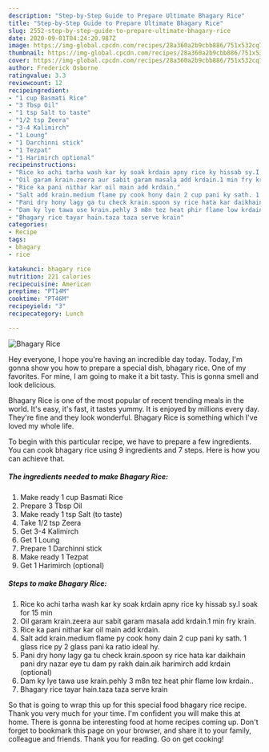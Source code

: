 ```yaml
---
description: "Step-by-Step Guide to Prepare Ultimate Bhagary Rice"
title: "Step-by-Step Guide to Prepare Ultimate Bhagary Rice"
slug: 2552-step-by-step-guide-to-prepare-ultimate-bhagary-rice
date: 2020-09-01T04:24:20.987Z
image: https://img-global.cpcdn.com/recipes/28a360a2b9cbb886/751x532cq70/bhagary-rice-recipe-main-photo.jpg
thumbnail: https://img-global.cpcdn.com/recipes/28a360a2b9cbb886/751x532cq70/bhagary-rice-recipe-main-photo.jpg
cover: https://img-global.cpcdn.com/recipes/28a360a2b9cbb886/751x532cq70/bhagary-rice-recipe-main-photo.jpg
author: Frederick Osborne
ratingvalue: 3.3
reviewcount: 12
recipeingredient:
- "1 cup Basmati Rice"
- "3 Tbsp Oil"
- "1 tsp Salt to taste"
- "1/2 tsp Zeera"
- "3-4 Kalimirch"
- "1 Loung"
- "1 Darchinni stick"
- "1 Tezpat"
- "1 Harimirch optional"
recipeinstructions:
- "Rice ko achi tarha wash kar ky soak krdain apny rice ky hissab sy.I soak for 15 min"
- "Oil garam krain.zeera aur sabit garam masala add krdain.1 min fry krain."
- "Rice ka pani nithar kar oil main add krdain."
- "Salt add krain.medium flame py cook hony dain 2 cup pani ky sath. 1 glass rice py 2 glass pani ka ratio ideal hy."
- "Pani dry hony lagy ga tu check krain.spoon sy rice hata kar daikhain pani dry nazar eye tu dam py rakh dain.aik harimirch add krdain (optional)"
- "Dam ky lye tawa use krain.pehly 3 m8n tez heat phir flame low krdain.."
- "Bhagary rice tayar hain.taza taza serve krain"
categories:
- Recipe
tags:
- bhagary
- rice

katakunci: bhagary rice 
nutrition: 221 calories
recipecuisine: American
preptime: "PT14M"
cooktime: "PT46M"
recipeyield: "3"
recipecategory: Lunch

---
```



![Bhagary Rice](https://img-global.cpcdn.com/recipes/28a360a2b9cbb886/751x532cq70/bhagary-rice-recipe-main-photo.jpg)

Hey everyone, I hope you're having an incredible day today. Today, I'm gonna show you how to prepare a special dish, bhagary rice. One of my favorites. For mine, I am going to make it a bit tasty. This is gonna smell and look delicious.

Bhagary Rice is one of the most popular of recent trending meals in the world. It's easy, it's fast, it tastes yummy. It is enjoyed by millions every day. They're fine and they look wonderful. Bhagary Rice is something which I've loved my whole life.




To begin with this particular recipe, we have to prepare a few ingredients. You can cook bhagary rice using 9 ingredients and 7 steps. Here is how you can achieve that.

<!--inarticleads1-->

##### The ingredients needed to make Bhagary Rice:

1. Make ready 1 cup Basmati Rice
1. Prepare 3 Tbsp Oil
1. Make ready 1 tsp Salt (to taste)
1. Take 1/2 tsp Zeera
1. Get 3-4 Kalimirch
1. Get 1 Loung
1. Prepare 1 Darchinni stick
1. Make ready 1 Tezpat
1. Get 1 Harimirch (optional)




<!--inarticleads2-->

##### Steps to make Bhagary Rice:

1. Rice ko achi tarha wash kar ky soak krdain apny rice ky hissab sy.I soak for 15 min
1. Oil garam krain.zeera aur sabit garam masala add krdain.1 min fry krain.
1. Rice ka pani nithar kar oil main add krdain.
1. Salt add krain.medium flame py cook hony dain 2 cup pani ky sath. 1 glass rice py 2 glass pani ka ratio ideal hy.
1. Pani dry hony lagy ga tu check krain.spoon sy rice hata kar daikhain pani dry nazar eye tu dam py rakh dain.aik harimirch add krdain (optional)
1. Dam ky lye tawa use krain.pehly 3 m8n tez heat phir flame low krdain..
1. Bhagary rice tayar hain.taza taza serve krain




So that is going to wrap this up for this special food bhagary rice recipe. Thank you very much for your time. I'm confident you will make this at home. There is gonna be interesting food at home recipes coming up. Don't forget to bookmark this page on your browser, and share it to your family, colleague and friends. Thank you for reading. Go on get cooking!
